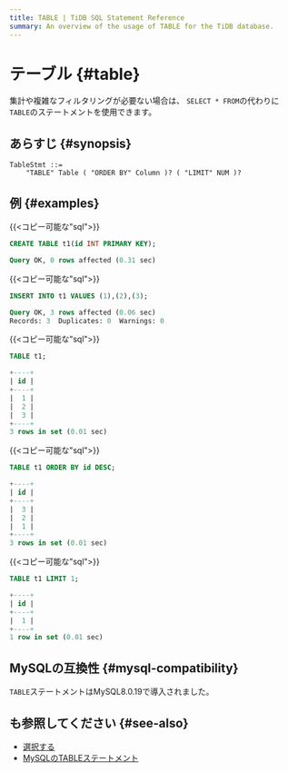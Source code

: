 ```yaml
---
title: TABLE | TiDB SQL Statement Reference
summary: An overview of the usage of TABLE for the TiDB database.
---
```


# テーブル {#table}

集計や複雑なフィルタリングが必要ない場合は、 `SELECT * FROM`の代わりに`TABLE`のステートメントを使用できます。

## あらすじ {#synopsis}

```ebnf+diagram
TableStmt ::=
    "TABLE" Table ( "ORDER BY" Column )? ( "LIMIT" NUM )?
```

## 例 {#examples}

{{&lt;コピー可能な&quot;sql&quot;&gt;}}

```sql
CREATE TABLE t1(id INT PRIMARY KEY);
```

```sql
Query OK, 0 rows affected (0.31 sec)
```

{{&lt;コピー可能な&quot;sql&quot;&gt;}}

```sql
INSERT INTO t1 VALUES (1),(2),(3);
```

```sql
Query OK, 3 rows affected (0.06 sec)
Records: 3  Duplicates: 0  Warnings: 0
```

{{&lt;コピー可能な&quot;sql&quot;&gt;}}

```sql
TABLE t1;
```

```sql
+----+
| id |
+----+
|  1 |
|  2 |
|  3 |
+----+
3 rows in set (0.01 sec)
```

{{&lt;コピー可能な&quot;sql&quot;&gt;}}

```sql
TABLE t1 ORDER BY id DESC;
```

```sql
+----+
| id |
+----+
|  3 |
|  2 |
|  1 |
+----+
3 rows in set (0.01 sec)
```

{{&lt;コピー可能な&quot;sql&quot;&gt;}}

```sql
TABLE t1 LIMIT 1;
```

```sql
+----+
| id |
+----+
|  1 |
+----+
1 row in set (0.01 sec)
```

## MySQLの互換性 {#mysql-compatibility}

`TABLE`ステートメントはMySQL8.0.19で導入されました。

## も参照してください {#see-also}

-   [選択する](/sql-statements/sql-statement-select.md)
-   [MySQLのTABLEステートメント](https://dev.mysql.com/doc/refman/8.0/en/table.html)
